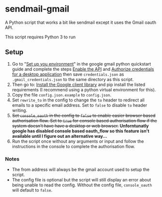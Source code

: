 # sendmail-gmail

A Python script that works a bit like sendmail except it uses the Gmail oauth API.

This script requires Python 3 to run

## Setup

1. Go to "[Set up you environment](https://developers.google.com/gmail/api/quickstart/python#set_up_your_environment)" in the google gmail python quickstart guide and complete the steps [Enable the API](https://developers.google.com/gmail/api/quickstart/python#enable_the_api) and [Authorize credentials for a desktop application](https://developers.google.com/gmail/api/quickstart/python#authorize_credentials_for_a_desktop_application) then save `credentials.json` as `.gmail_credentials.json` to the same directory as this script. 
2. Then go to: [Install the Google client library](https://developers.google.com/gmail/api/quickstart/python#install_the_google_client_library) and pip install the listed requirements (I recommend using a python virtual environment for this).
3. Copy the file `config.json.example` to `config.json`.
4. Set `rewrite_to` in the config to change the `to` header to redirect all emails to a specific email address. Set to `false` to disable `to` header writing.
5. ~~Set `console_oauth` in the config to `false` to enable easier browser based authorisation flow. Set to `true` for console based authorisation flow if the system doesn't have have a desktop or web browser.~~ **Unforntunatly google has disabled console based oauth_flow so this feature isn't available until I figure out an alternative way...**
6. Run the script once without any arguments or input and follow the instructions in the console to complete the authorisation flow.

### Notes

* The from address will always be the gmail account used to setup the script.
* The config file is optional but the script will still display an error about being unable to read the config. Without the config file, `console_oauth` will default to `false`.

